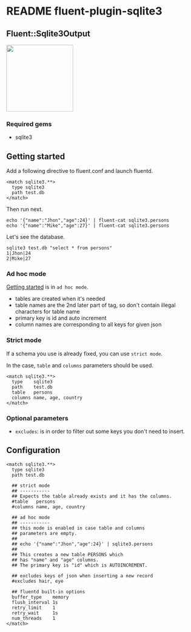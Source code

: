 README fluent-plugin-sqlite3
============================

Fluent::Sqlite3Output
---------------------
<img src='https://raw.github.com/fluent/website/master/logos/fluentd2.png' width='176px'/>

### Required gems
- sqlite3


Getting started
---------------
Add a following directive to fluent.conf and launch fluentd.

    <match sqlite3.**>
      type sqlite3
      path test.db
    </match>

Then run next.

    echo '{"name":"Jhon","age":24}' | fluent-cat sqlite3.persons
    echo '{"name":"Mike","age":27}' | fluent-cat sqlite3.persons

Let's see the database.

    sqlite3 test.db "select * from persons"
    1|Jhon|24
    2|Mike|27

### Ad hoc mode
[Getting started](#getting-started) is in `ad hoc mode`.

- tables are created when it's needed
- table names are the 2nd later part of tag, so don't contain illegal characters for table name
- primary key is id and auto increment
- column names are corresponding to all keys for given json


### Strict mode

If a schema you use is already fixed, you can use `strict mode`.

In the case, `table` and `columns` parameters should be used.

    <match sqlite3.**>
      type    sqlite3
      path    test.db
      table   persons
      columns name, age, country
    </match>


### Optional parameters

- `excludes`: is in order to filter out some keys you don't need to insert.


Configuration
-------------

    <match sqlite3.**>
      type sqlite3
      path test.db

      ## strict mode
      ## -----------
      ## Expects the table already exists and it has the columns.
      #table   persons
      #columns name, age, country

      ## ad hoc mode
      ## -----------
      ## this mode is enabled in case table and columns
      ## parameters are empty.
      ##
      ## echo '{"name":"Jhon","age":24}' | sqlite3.persons
      ##
      ## This creates a new table PERSONS which
      ## has "name" and "age" columns.
      ## The primary key is "id" which is AUTOINCREMENT.

      ## excludes keys of json when inserting a new record
      #excludes hair, eye

      ## fluentd built-in options
      buffer_type    memory
      flush_interval 1s
      retry_limit    1
      retry_wait     1s
      num_threads    1
    </match>
